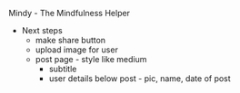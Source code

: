 Mindy - The Mindfulness Helper

* Next steps
	* make share button 
	* upload image for user 
	* post page - style like medium
		* subtitle 
		* user details below post - pic, name, date of post 